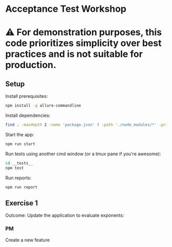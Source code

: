 # Acceptance Test Workshop

# :warning: For demonstration purposes, this code prioritizes simplicity over best practices and is not suitable for production.

## Setup
Install prerequisites:
``` bash
npm install -g allure-commandline
```

Install dependencies:
``` bash
find . -maxdepth 2 -name 'package.json' ! -path './node_modules/*' -print0 | xargs -0 -n1 dirname | sort -u | xargs -I {} npm install --prefix {}
```

Start the app:
``` bash
npm run start
```

Run tests using another cmd window (or a tmux pane if you're awesome):
``` bash
cd __tests__
npm test
```

Run reports:
```bash
npm run report
```

## Exercise 1
Outcome: Update the application to evaluate exponents:

### PM
Create a new feature
